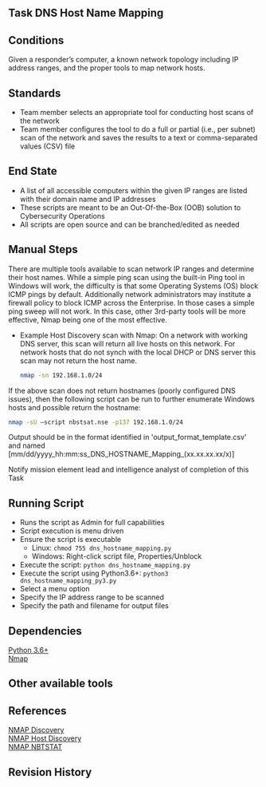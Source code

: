## Task DNS Host Name Mapping  


## Conditions  
Given a responder’s computer, a known network topology including IP address ranges, and the proper tools to map network hosts.  


## Standards  
* Team member selects an appropriate tool for conducting host scans of the network  
* Team member configures the tool to do a full or partial (i.e., per subnet) scan of the network and saves the results to a text or comma-separated values (CSV) file  


## End State  
* A list of all accessible computers within the given IP ranges are listed with their domain name and IP addresses  
* These scripts are meant to be an Out-Of-the-Box (OOB) solution to Cybersecurity Operations  
* All scripts are open source and can be branched/edited as needed  


## Manual Steps  
There are multiple tools available to scan network IP ranges and determine their host names. While a simple ping scan using the built-in Ping tool in Windows will work, the difficulty is that some Operating Systems (OS) block ICMP pings by default. Additionally network administrators may institute a firewall policy to block ICMP across the Enterprise. In those cases a simple ping sweep will not work. In this case, other 3rd-party tools will be more effective, Nmap being one of the most effective.  

* Example Host Discovery scan with Nmap:  On a network with working DNS server, this scan will return all live hosts on this network. For network hosts that do not synch with the local DHCP or DNS server this scan may not return the host name.  
  ```bash
  nmap -sn 192.168.1.0/24  
  ```  

If the above scan does not return hostnames (poorly configured DNS issues), then the following script can be run to further enumerate Windows hosts and possible return the hostname:  
```bash
nmap -sU –script nbstsat.nse -p137 192.168.1.0/24  
```  

Output should be in the format identified in 'output_format_template.csv' and named [mm/dd/yyyy_hh:mm:ss_DNS_HOSTNAME_Mapping_(xx.xx.xx.xx/x)]  

Notify mission element lead and intelligence analyst of completion of this Task  


## Running Script  
* Runs the script as Admin for full capabilities  
* Script execution is menu driven  
* Ensure the script is executable  
  * Linux: `chmod 755 dns_hostname_mapping.py`  
  * Windows: Right-click script file, Properties/Unblock  
* Execute the script: `python dns_hostname_mapping.py`  
* Execute the script using Python3.6+: `python3 dns_hostname_mapping_py3.py`  
* Select a menu option  
* Specify the IP address range to be scanned  
* Specify the path and filename for output files  


## Dependencies  
[Python 3.6+](https://www.python.org/downloads/)  
[Nmap](https://nmap.org/)  


## Other available tools  


## References  
[NMAP Discovery](https://nmap.org/docs/discovery.pdf)  
[NMAP Host Discovery](https://nmap.org/book/man-host-discovery.html)  
[NMAP NBTSTAT](https://nmap.org/nsedoc/scripts/nbstat.html)  


## Revision History  
